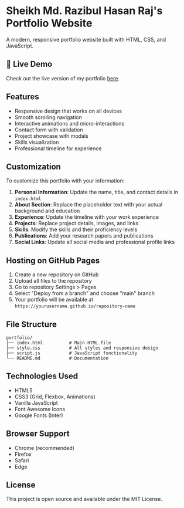 # Sheikh Md. Razibul Hasan Raj's Portfolio Website

A modern, responsive portfolio website built with HTML, CSS, and JavaScript.

## 🔗 Live Demo
Check out the live version of my portfolio [here](https://raz4492.github.io/razibul_portfolio/).

## Features

- Responsive design that works on all devices
- Smooth scrolling navigation
- Interactive animations and micro-interactions
- Contact form with validation
- Project showcase with modals
- Skills visualization
- Professional timeline for experience

## Customization

To customize this portfolio with your information:

1. **Personal Information**: Update the name, title, and contact details in `index.html`
2. **About Section**: Replace the placeholder text with your actual background and education
3. **Experience**: Update the timeline with your work experience
4. **Projects**: Replace project details, images, and links
5. **Skills**: Modify the skills and their proficiency levels
6. **Publications**: Add your research papers and publications
7. **Social Links**: Update all social media and professional profile links

## Hosting on GitHub Pages

1. Create a new repository on GitHub
2. Upload all files to the repository
3. Go to repository Settings > Pages
4. Select "Deploy from a branch" and choose "main" branch
5. Your portfolio will be available at `https://yourusername.github.io/repository-name`

## File Structure

```
portfolio/
├── index.html          # Main HTML file
├── style.css           # All styles and responsive design
├── script.js           # JavaScript functionality
└── README.md           # Documentation
```

## Technologies Used

- HTML5
- CSS3 (Grid, Flexbox, Animations)
- Vanilla JavaScript
- Font Awesome Icons
- Google Fonts (Inter)

## Browser Support

- Chrome (recommended)
- Firefox
- Safari
- Edge

## License

This project is open source and available under the MIT License.
